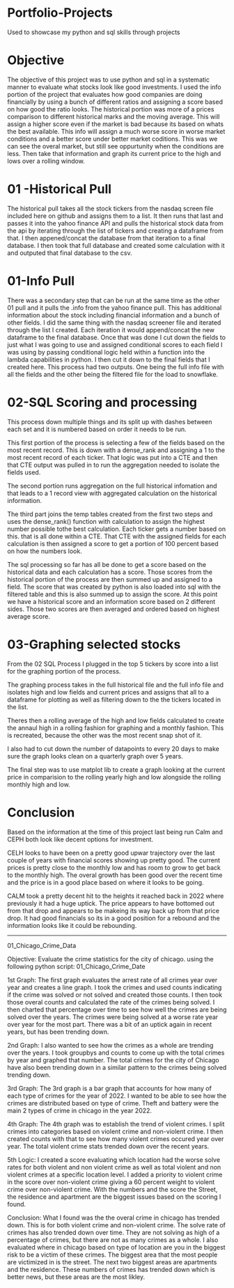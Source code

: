 # Portfolio-Projects
Used to showcase my python and sql skills through projects

# Objective
The objective of this project was to use python and sql in a systematic manner to evaluate what stocks look like good investments.
I used the info portion of the project that evaluates how good companies are doing financially by using a bunch of different ratios
and assigning a score based on how good the ratio looks. The historical portion was more of a prices comparison to different historical
marks and the moving average. This will assign a higher score even if the market is bad because its based on whats the best available. 
This info will assign a much worse score in worse market conditions and a better score under better market coditions. This was we can
see the overal market, but still see oppurtunity when the conditions are less. Then take that information and graph its current price to 
the high and lows over a rolling window.

# 01 -Historical Pull
The historical pull takes all the stock tickers from the nasdaq screen file included here on github and assigns them to a list. 
It then runs that last and passes it into the yahoo finance API and pulls the historical stock data from  the api by iterating 
through the list of tickers and creating a dataframe from that. I then appened/concat the database from that iteration to a final
database. I then took that full database and created some calculation with it and outputed that final database to the csv.

# 01-Info Pull
There was a secondary step that can be run at the same time as the other 01 pull and it pulls the .info from the yahoo finance pull.
This has additional information about the stock including financial information and a bunch of other fields. I did the same thing with 
the nasdaq screener file and iterated through the list I created. Each iteration it would append/concat the new dataframe to the final
database. Once that was done I cut down the fields to just what I was going to use and assigned conditional scores to each field I was 
using by passing conditional logic held within a function into the lambda capabilities in python. I then cut it down to the final fields
that I created here. This process had two outputs. One being the full info file with all the fields and the other being the filtered file
for the load to snowflake.

# 02-SQL Scoring and processing
This process down multiple things and its split up with dashes between each set and it is numbered based on order it needs to be run.

This first portion of the process is selecting a few of the fields based on the most recent record. This is down with a dense_rank and
assigning a 1 to the most recent record of each ticker. That logic was put into a CTE and then that CTE output was pulled in to run the 
aggregation needed to isolate the fields used.

The second portion runs aggregation on the full historical infomation and that leads to a 1 record view with aggregated calculation on the 
historical information.

The third part joins the temp tables created from the first two steps and uses the dense_rank() function with calculation to assign the highest 
number possible tothe best calculation. Each ticker gets a number based on this. that is all done within a CTE. That CTE with the assigned fields 
for each calculation is then assigned a score to get a portion of 100 percent based on how the numbers look. 

The sql processing so far has all be done to get a score based on the historical data and each calculation has a score. Those scores from the historical
portion of the process are then summed up and assigned to a field. The score that was created by python is also loaded into sql with the filtered table
and this is also summed up to assign the score. At this point we have a historical score and an information score based on 2 different sides. Those
two scores are then averaged and ordered based on highest average score.

# 03-Graphing selected stocks
From the 02 SQL Process I plugged in the top 5 tickers by score into a list for the graphing portion of the process. 

The graphing process takes in the full
historical file and the full info file and isolates high and low fields and current prices and assigns that all to a dataframe for plotting as well as 
filtering down to the the tickers located in the list. 

Theres then a rolling average of the high and low fields calculated to create the annaul high in 
a rolling fashion for graphing and a monthly fashion. This is recreated, because the other was the most recent snap shot of it. 

I also had to cut down the number of datapoints  to every 20 days to make sure the graph looks clean on a quarterly graph over 5 years.

The final step was to use matplot lib to create a graph looking at the current price in comparision to the rolling yearly high and low alongside the rolling
monthly high and low.

# Conclusion
Based on the information at the time of this project last being run Calm and CEPH both look like decent options for investment.

CELH looks to have been on a pretty good upwar trajectory over the last couple of years with financial scores showing up pretty good. The current prices
is pretty close to the monthly low and has room to grow to get back to the monthly high. The overal growth has been good over the recent time and the price is 
in a good place based on where it looks to be going.

CALM took a pretty decent hit to the heights it reached back in 2022 where previously it had a huge uptick. The price appears to have bottomed out from that drop 
and appears to be makeing its way back up from that price drop. It had good financials so its in a good position for a rebound and the information looks like it could
be rebounding.

-----------------------------------------------------------------------------------------------------------------------------------------------------------------------------
01_Chicago_Crime_Data

Objective: Evaluate the crime statistics for the city of chicago. using the following python script: 01_Chicago_Crime_Date

1st Graph: The first graph evaluates the arrest rate of all crimes year over year and creates a line graph. I took the crimes and used counts indicating if the crime was solved or not solved and created those counts. I then took those overal counts and calculated the rate of the crimes being solved. I then charted that percentage over time to see how well the crimes are being solved over the years. The crimes were being solved at a worse rate year over year for the most part. There was a bit of an uptick again in recent years, but has been trending down.

2nd Graph: I also wanted to see how the crimes as a whole are trending over the years. I took groupbys and counts to come up with the total crimes by year and graphed that number. The total crimes for the city of Chicago have also been trending down in a similar pattern to the crimes being solved trending down.

3rd Graph: The 3rd graph is a bar graph that accounts for how many of each type of crimes for the year of 2022. I wanted to be able to see how the crimes are distributed based on type of crime. Theft and battery were the main 2 types of crime in chicago in the year 2022.

4th Graph: The 4th graph was to establish the trend of violent crimes. I split crimes into categories based on violent crime and non-violent crime. I then created counts with that to see how many violent crimes occured year over year. The total violent crime stats trended down over the recent years.

5th Logic: I created a score evaluating which location had the worse solve rates for both violent and non violent crime as well as total violent and non violent crimes at a specific location level. I added a priority to violent crime in the score over non-violent crime giving a 60 percent weight to violent crime over non-violent crime. With the numbers and the score the Street, the residence and apartment are the biggest issues based on the scoring I found.

Conclusion: What I found was the the overal crime in chicago has trended down. This is for both violent crime and non-violent crime. The solve rate of crimes has also trended down over time. They are not solving as high of a percentage of crimes, but there are not as many crimes as a whole. I also evaluated where in chicago based on type of location are you in the biggest risk to be a victim of these crimes. The biggest area that the most people are victimized in is the street. The next two biggest areas are apartments and the residence. These numbers of crimes has trended down which is better news, but these areas are the most likley.
